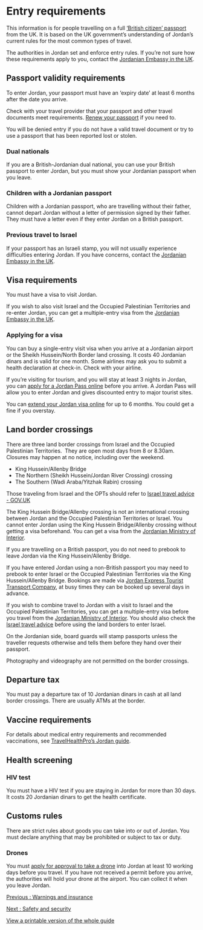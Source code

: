 # Entry requirements

This information is for people travelling on a full [‘British citizen’ passport](https://www.gov.uk/types-of-british-nationality) from the UK. It is based on the UK government’s understanding of Jordan’s current rules for the most common types of travel.

The authorities in Jordan set and enforce entry rules. If you’re not sure how these requirements apply to you, contact the [Jordanian Embassy in the UK](https://www.mfa.gov.jo/en/embassy/London).

## Passport validity requirements

To enter Jordan, your passport must have an ‘expiry date’ at least 6 months after the date you arrive.

Check with your travel provider that your passport and other travel documents meet requirements. [Renew your passport](https://www.gov.uk/renew-adult-passport/renew) if you need to.

You will be denied entry if you do not have a valid travel document or try to use a passport that has been reported lost or stolen.

### Dual nationals

If you are a British-Jordanian dual national, you can use your British passport to enter Jordan, but you must show your Jordanian passport when you leave.

### Children with a Jordanian passport

Children with a Jordanian passport, who are travelling without their father, cannot depart Jordan without a letter of permission signed by their father. They must have a letter even if they enter Jordan on a British passport.

### Previous travel to Israel

If your passport has an Israeli stamp, you will not usually experience difficulties entering Jordan. If you have concerns, contact the [Jordanian Embassy in the UK](https://www.mfa.gov.jo/en/embassy/London).

## Visa requirements

You must have a visa to visit Jordan.

If you wish to also visit Israel and the Occupied Palestinian Territories and re-enter Jordan, you can get a multiple-entry visa from the [Jordanian Embassy in the UK](https://www.mfa.gov.jo/en/embassy/London).

### Applying for a visa

You can buy a single-entry visit visa when you arrive at a Jordanian airport or the Sheikh Hussein/North Border land crossing. It costs 40 Jordanian dinars and is valid for one month. Some airlines may ask you to submit a health declaration at check-in. Check with your airline.

If you’re visiting for tourism, and you will stay at least 3 nights in Jordan, you can [apply for a Jordan Pass online](https://www.jordanpass.jo/) before you arrive. A Jordan Pass will allow you to enter Jordan and gives discounted entry to major tourist sites.

You can [extend your Jordan visa online](https://eservices.moi.gov.jo/MOI_EVISA/faces/Pages/Runnables/login.jsf) for up to 6 months. You could get a fine if you overstay.

## Land border crossings

There are three land border crossings from Israel and the Occupied Palestinian Territories.  They are open most days from 8 or 8.30am.  Closures may happen at no notice, including over the weekend.

* King Hussein/Allenby Bridge
* The Northern (Sheikh Hussein/Jordan River Crossing) crossing
* The Southern (Wadi Araba/Yitzhak Rabin) crossing

Those traveling from Israel and the OPTs should refer to [Israel travel advice - GOV.UK](https://www.gov.uk/foreign-travel-advice/israel)

The King Hussein Bridge/Allenby crossing is not an international crossing between Jordan and the Occupied Palestinian Territories or Israel. You cannot enter Jordan using the King Hussein Bridge/Allenby crossing without getting a visa beforehand. You can get a visa from the [Jordanian Ministry of Interior](https://eservices.moi.gov.jo/MOI_EVISA/faces/Pages/Runnables/login.jsf).

If you are travelling on a British passport, you do not need to prebook to leave Jordan via the King Hussein/Allenby Bridge.

If you have entered Jordan using a non-British passport you may need to prebook to enter Israel or the Occupied Palestinian Territories via the King Hussein/Allenby Bridge. Bookings are made via [Jordan Express Tourist Transport Company](https://jett-khb.com.jo/about), at busy times they can be booked up several days in advance.

If you wish to combine travel to Jordan with a visit to Israel and the Occupied Palestinian Territories, you can get a multiple-entry visa before you travel from the [Jordanian Ministry of Interior](https://eservices.moi.gov.jo/MOI_EVISA/faces/Pages/Runnables/login.jsf). You should also check the [Israel travel advice](https://www.gov.uk/foreign-travel-advice/israel) before using the land borders to enter Israel.

On the Jordanian side, board guards will stamp passports unless the traveller requests otherwise and tells them before they hand over their passport.

Photography and videography are not permitted on the border crossings.

## Departure tax

You must pay a departure tax of 10 Jordanian dinars in cash at all land border crossings. There are usually ATMs at the border.

## Vaccine requirements

For details about medical entry requirements and recommended vaccinations, see [TravelHealthPro’s Jordan guide](https://travelhealthpro.org.uk/country/115/jordan#Vaccine_Recommendations).

## Health screening

### HIV test

You must have a HIV test if you are staying in Jordan for more than 30 days. It costs 20 Jordanian dinars to get the health certificate.

## Customs rules

There are strict rules about goods you can take into or out of Jordan. You must declare anything that may be prohibited or subject to tax or duty.

### Drones

You must [apply for approval to take a drone](https://carc.gov.jo/en/drones) into Jordan at least 10 working days before you travel. If you have not received a permit before you arrive, the authorities will hold your drone at the airport. You can collect it when you leave Jordan.

[Previous
:
Warnings and insurance](/foreign-travel-advice/jordan)

[Next
:
Safety and security](/foreign-travel-advice/jordan/safety-and-security)

[View a printable version of the whole guide](/foreign-travel-advice/jordan/print)
